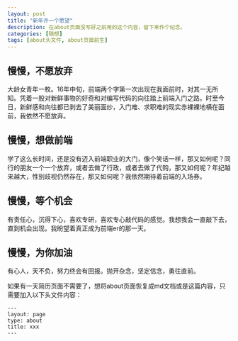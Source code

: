 ```yaml
---
layout: post
title: "新年许一个愿望"
description: 在about页面没写好之前用的这个内容，留下来作个纪念。
categories: [随想]
tags: [about头文件, about页面前生]
---
```


## 慢慢，不愿放弃

大龄女青年一枚。16年中旬，前端两个字第一次出现在我面前时，对其一无所知。凭着一股对新鲜事物的好奇和对编写代码的向往踏上前端入门之路。时至今日，新鲜感和向往都已剥去了美丽面纱，入门难、求职难的现实赤裸裸地横在面前，我依然不愿放弃。

## 慢慢，想做前端

学了这么长时间，还是没有迈入前端职业的大门，像个笑话一样，那又如何呢？同行的朋友一个一个放弃，或者去做了行政，或者去做了代购，那又如何呢？年纪越来越大，性别歧视仍然存在，那又如何呢？我依然期待着前端的入场券。

## 慢慢，等个机会

有责任心，沉得下心，喜欢专研，喜欢专心敲代码的感觉。我想我会一直敲下去，直到机会出现。我盼望着真正成为前端er的那一天。

## 慢慢，为你加油

有心人，天不负，努力终会有回报。抛开杂念，坚定信念，勇往直前。

<p>如果有一天简历页面不需要了，想将about页面恢复成md文档或是这篇内容，只需要加入以下头文件内容：</p>

```
---
layout: page
type: about
title: xxx
---

```
